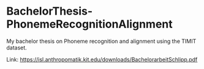# BachelorThesis-PhonemeRecognitionAlignment

My bachelor thesis on Phoneme recognition and alignment using the TIMIT dataset.


Link: https://isl.anthropomatik.kit.edu/downloads/BachelorarbeitSchlipp.pdf
